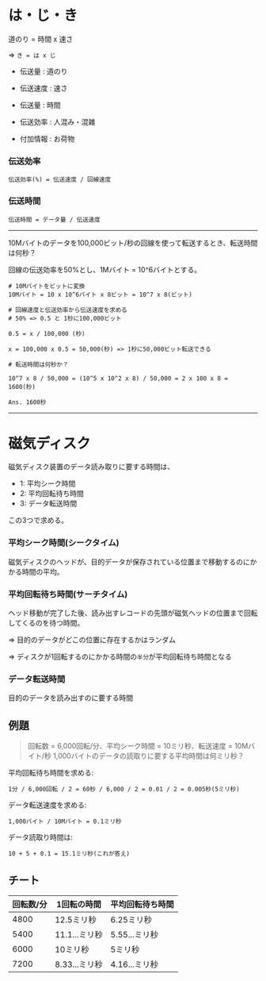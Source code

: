 # は・じ・き

道のり = 時間 x 速さ

=> `き = は x じ`

- 伝送量 : 道のり
- 伝送速度 : 速さ
- 伝送量 : 時間

- 伝送効率 : 人混み・混雑
- 付加情報 : お荷物

### 伝送効率

```
伝送効率(%) = 伝送速度 / 回線速度
```

### 伝送時間

```
伝送時間 = データ量 / 伝送速度
```

---

10Mバイトのデータを100,000ビット/秒の回線を使って転送するとき、転送時間は何秒？

回線の伝送効率を50%とし、1Mバイト = 10^6バイトとする。

```
# 10Mバイトをビットに変換
10Mバイト = 10 x 10^6バイト x 8ビット = 10^7 x 8(ビット)

# 回線速度と伝送効率から伝送速度を求める
# 50% => 0.5 と 1秒に100,000ビット

0.5 = x / 100,000 (秒)

x = 100,000 x 0.5 = 50,000(秒) => 1秒に50,000ビット転送できる

# 転送時間は何秒か？

10^7 x 8 / 50,000 = (10^5 x 10^2 x 8) / 50,000 = 2 x 100 x 8 = 1600(秒)

Ans. 1600秒
```

---

# 磁気ディスク

磁気ディスク装置のデータ読み取りに要する時間は、

- 1: 平均シーク時間
- 2: 平均回転待ち時間
- 3: データ転送時間

この3つで求める。

### 平均シーク時間(シークタイム)

磁気ディスクのヘッドが、目的データが保存されている位置まで移動するのにかかる時間の平均。

### 平均回転待ち時間(サーチタイム)

ヘッド移動が完了した後、読み出すレコードの先頭が磁気ヘッドの位置まで回転してくるのを待つ時間。

=> 目的のデータがどこの位置に存在するかはランダム

=> ディスクが1回転するのにかかる時間の`半分`が平均回転待ち時間となる

### データ転送時間

目的のデータを読み出すのに要する時間

## 例題

> 回転数 = 6,000回転/分、平均シーク時間 = 10ミリ秒、転送速度 = 10Mバイト/秒
> 1,000バイトのデータの読取りに要する平均時間は何ミリ秒？

平均回転待ち時間を求める:

```
1分 / 6,000回転 / 2 = 60秒 / 6,000 / 2 = 0.01 / 2 = 0.005秒(5ミリ秒)
```

データ転送速度を求める:

```
1,000バイト / 10Mバイト = 0.1ミリ秒
```

データ読取り時間は:

```
10 + 5 + 0.1 = 15.1ミリ秒(これが答え)
```

## チート

| 回転数/分 | 1回転の時間   | 平均回転待ち時間 |
|-----------|---------------|------------------|
| 4800      | 12.5ミリ秒    | 6.25ミリ秒       |
| 5400      | 11.1...ミリ秒 | 5.55...ミリ秒    |
| 6000      | 10ミリ秒      | 5ミリ秒          |
| 7200      | 8.33...ミリ秒 | 4.16...ミリ秒    |

